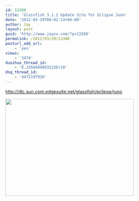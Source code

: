 ```yaml
---
id: 13380
title: 'Glassfish 3.1.2 Update Site for Eclipse Juno'
date: '2012-03-29T00:02:14+08:00'
author: Jay
layout: post
guid: 'http://www.jayxu.com/?p=13380'
permalink: /2012/03/29/13380
posturl_add_url:
    - 'yes'
views:
    - '3474'
duoshuo_thread_id:
    - '6.3356049893223E+18'
dsq_thread_id:
    - '4472197926'
---
```


http://dlc.sun.com.edgesuite.net/glassfish/eclipse/juno

<a href="http://www.jayxu.com/log/wp-content/uploads/2012/03/Install.png"><img class="alignnone size-medium wp-image-13382" title="Install" src="http://www.jayxu.com/log/wp-content/uploads/2012/03/Install-400x302.png" alt="" width="400" height="302" /></a>